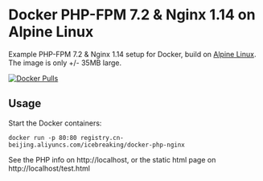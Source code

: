 Docker PHP-FPM 7.2 & Nginx 1.14 on Alpine Linux
==============================================
Example PHP-FPM 7.2 & Nginx 1.14 setup for Docker, build on [Alpine Linux](http://www.alpinelinux.org/).
The image is only +/- 35MB large.


[![Docker Pulls](https://img.shields.io/docker/pulls/trafex/alpine-nginx-php7.svg)](https://hub.docker.com/r/trafex/alpine-nginx-php7/)

Usage
-----
Start the Docker containers:

    docker run -p 80:80 registry.cn-beijing.aliyuncs.com/icebreaking/docker-php-nginx

See the PHP info on http://localhost, or the static html page on http://localhost/test.html
